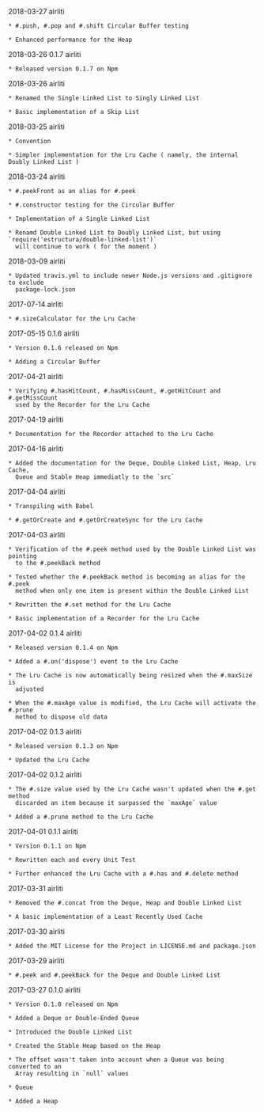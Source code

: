 2018-03-27 airliti

    * #.push, #.pop and #.shift Circular Buffer testing

    * Enhanced performance for the Heap

2018-03-26 0.1.7 airliti

    * Released version 0.1.7 on Npm

2018-03-26 airliti

    * Renamed the Single Linked List to Singly Linked List

    * Basic implementation of a Skip List

2018-03-25 airliti

    * Convention
    
    * Simpler implementation for the Lru Cache ( namely, the internal Doubly Linked List )

2018-03-24 airliti

    * #.peekFront as an alias for #.peek

    * #.constructor testing for the Circular Buffer

    * Implementation of a Single Linked List

    * Renamd Double Linked List to Doubly Linked List, but using `require('estructura/double-linked-list')`
      will continue to work ( for the moment )

2018-03-09 airliti

    * Updated travis.yml to include newer Node.js versions and .gitignore to exclude
      package-lock.json

2017-07-14 airliti

    * #.sizeCalculator for the Lru Cache

2017-05-15 0.1.6 airliti

    * Version 0.1.6 released on Npm

    * Adding a Circular Buffer

2017-04-21 airliti

    * Verifying #.hasHitCount, #.hasMissCount, #.getHitCount and #.getMissCount
      used by the Recorder for the Lru Cache

2017-04-19 airliti

    * Documentation for the Recorder attached to the Lru Cache

2017-04-16 airliti

    * Added the documentation for the Deque, Double Linked List, Heap, Lru Cache,
      Queue and Stable Heap immediatly to the `src`

2017-04-04 airliti

    * Transpiling with Babel

    * #.getOrCreate and #.getOrCreateSync for the Lru Cache

2017-04-03 airliti

    * Verification of the #.peek method used by the Double Linked List was pointing
      to the #.peekBack method
      
    * Tested whether the #.peekBack method is becoming an alias for the #.peek
      method when only one item is present within the Double Linked List
          
    * Rewritten the #.set method for the Lru Cache
    
    * Basic implementation of a Recorder for the Lru Cache

2017-04-02 0.1.4 airliti

    * Released version 0.1.4 on Npm
    
    * Added a #.on('dispose') event to the Lru Cache
    
    * The Lru Cache is now automatically being resized when the #.maxSize is 
      adjusted
    
    * When the #.maxAge value is modified, the Lru Cache will activate the #.prune
      method to dispose old data

2017-04-02 0.1.3 airliti

    * Released version 0.1.3 on Npm

    * Updated the Lru Cache

2017-04-02 0.1.2 airliti

    * The #.size value used by the Lru Cache wasn't updated when the #.get method 
      discarded an item because it surpassed the `maxAge` value

    * Added a #.prune method to the Lru Cache

2017-04-01 0.1.1 airliti

    * Version 0.1.1 on Npm

    * Rewritten each and every Unit Test
    
    * Further enhanced the Lru Cache with a #.has and #.delete method

2017-03-31 airliti

    * Removed the #.concat from the Deque, Heap and Double Linked List

    * A basic implementation of a Least Recently Used Cache

2017-03-30 airliti

    * Added the MIT License for the Project in LICENSE.md and package.json

2017-03-29 airliti

    * #.peek and #.peekBack for the Deque and Double Linked List

2017-03-27 0.1.0 airliti

    * Version 0.1.0 released on Npm

    * Added a Deque or Double-Ended Queue
    
    * Introduced the Double Linked List
    
    * Created the Stable Heap based on the Heap
    
    * The offset wasn't taken into account when a Queue was being converted to an 
      Array resulting in `null` values
    
    * Queue
    
    * Added a Heap